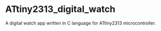 # ATtiny2313_digital_watch
A digital watch app written in C language for ATtiny2313 microcontroller.
